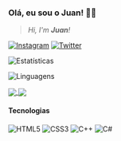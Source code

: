 ### Olá, eu sou o **Juan**! 👋🙃  
  
> *Hi, I'm **Juan**!*  
  
[![Instagram](https://img.shields.io/badge/Instagram-E4405F?style=for-the-badge&logo=instagram&logoColor=white)](https://www.instagram.com/juan_camilo.cpp/)
[![Twitter](https://img.shields.io/badge/Twitter-1DA1F2?style=for-the-badge&logo=twitter&logoColor=white)](https://twitter.com/juan_camilojc)    
  
![Estatísticas](https://github-readme-stats.vercel.app/api?username=juancamilojc&count_private=true&show_icons=true&icon_color=00ff87&rank_icon=github&ring_color=00ff87&bg_color=60,171717,08203E&hide_border=true&border_radius=15&theme=dark&locale=pt-br)  

![Linguagens](https://github-readme-stats.vercel.app/api/top-langs/?username=juancamilojc&hide=hlsl,shaderlab&layout=donut-vertical&icon_color=00ff87&rank_icon=github&ring_color=00ff87&bg_color=60,171717,08203E&hide_border=true&border_radius=15&theme=dark&locale=pt-br)  
  
<a href="https://github.com/gilzamir18/gamemania">
  <img align="center" src="https://github-readme-stats.vercel.app/api/pin/?username=gilzamir18&repo=gamemania&show_owner=true&icon_color=00ff87&rank_icon=github&ring_color=00ff87&bg_color=60,171717,08203E&hide_border=true&border_radius=15&theme=dark&locale=pt-br" />
</a>
<a href="https://github.com/juancalimojc/projeto-login">
  <img align="center" src="https://github-readme-stats.vercel.app/api/pin/?username=juancamilojc&repo=projeto-login&icon_color=00ff87&rank_icon=github&ring_color=00ff87&bg_color=60,171717,08203e&hide_border=true&border_radius=15&theme=dark&locale=pt-br" />
</a>  
  
#### Tecnologias  
  
<div style = "display: inline-block">
    <img align = "center" alt = "HTML5" src = "https://img.shields.io/badge/HTML5-E34F26?style=for-the-badge&logo=html5&logoColor=white"
    />
    <img align = "center" alt = "CSS3" src = "https://img.shields.io/badge/CSS3-1572B6?style=for-the-badge&logo=css3&logoColor=white" />
    <img align = "center" alt = "C++" src = "https://img.shields.io/badge/C%2B%2B-00599C?style=for-the-badge&logo=c%2B%2B&logoColor=white" />
    <img align = "center" alt = "C#" src = "https://img.shields.io/badge/C%23-239120?style=for-the-badge&logo=c-sharp&logoColor=white" />
</div>  
